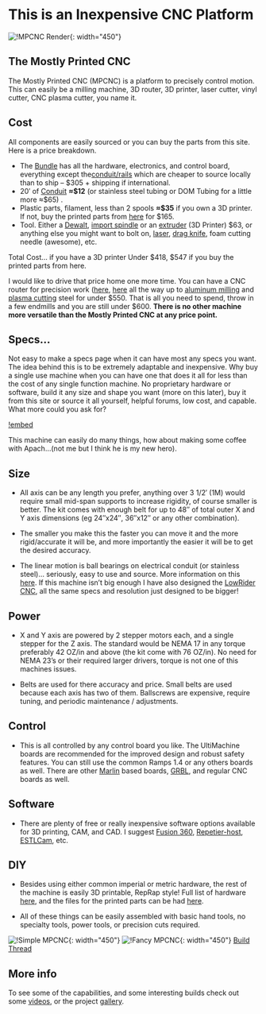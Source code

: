 # This is an Inexpensive CNC Platform
![!MPCNC Render](https://www.v1engineering.com/wp-content/uploads/2018/10/renb1-1.jpg){: width="450"}
 
## The Mostly Printed CNC

The Mostly Printed CNC (MPCNC) is a platform to precisely control motion. This can easily be a milling machine, 3D router, 3D printer, laser cutter, vinyl cutter, CNC plasma cutter, you name it.

## Cost

All components are easily sourced or you can buy the parts from this site. Here is a price breakdown.

* The [Bundle](https://shop.v1engineering.com/collections/parts/products/mostly-printed-cnc-parts-bundle-primo-version) has all the hardware, electronics, and control board, everything except the[conduit/rails](https://docs.v1engineering.com/mpcnc/calculator/) which are cheaper to source locally than to ship – $305 + shipping if international.
* 20′ of [Conduit](https://docs.v1engineering.com/mpcnc/calculator/) **≈\$12** (or stainless steel tubing or DOM Tubing for a little more ≈\$65) .
* Plastic parts, filament, less than 2 spools **≈\$35** if you own a 3D printer. If not, buy the printed parts from [here](https://shop.v1engineering.com/collections/parts) for $165.
* Tool. Either a [Dewalt](https://amzn.to/1MoBSQq), [import spindle](https://amzn.to/3dkKgl0) or an [extruder](https://amzn.to/37ZjygN) (3D Printer) $63, or anything else you might want to bolt on, [laser](https://amzn.to/37OcdQK), [drag knife](https://shop.v1engineering.com/collections/parts/products/drag-knife-vinyl-cutter), foam cutting needle (awesome), etc.

Total Cost… if you have a 3D printer Under $418, $547 if you buy the printed parts from here.


I would like to drive that price home one more time. You can have a CNC router for precision work ([here](https://www.v1engineering.com/forum/topic/mrrf-2018-ideas/page/3/#post-56336), [here](https://www.v1engineering.com/forum/topic/pcb-examples/#post-9100) all the way up to [aluminum milling](https://forum.v1engineering.com/t/lionkevs-aluminum-attempts/6047/101?u=vicious1) and [plasma cutting](https://www.v1engineering.com/forum/topic/plasma-build/#post-30714) steel for under $550. That is all you need to spend, throw in a few endmills and you are still under $600. **There is no other machine more versatile than the Mostly Printed CNC at any price point.**


## Specs…

Not easy to make a specs page when it can have most any specs you want. The idea behind this is to be extremely adaptable and inexpensive. Why buy a single use machine when you can have one that does it all for less than the cost of any single function machine. No proprietary hardware or software, build it any size and shape you want (more on this later), buy it from this site or source it all yourself, helpful forums, low cost, and capable. What more could you ask for?

[!embed](https://www.youtube.com/watch?v=qJfYTv88YvI)

This machine can easily do many things, how about making some coffee with Apach…(not me but I think he is my new hero).

 
## Size

- All axis can be any length you prefer, anything over 3 1/2′ (1M) would require small mid-span supports to increase rigidity, of course smaller is better.  The kit comes with enough belt for up to 48″ of total outer X and Y axis dimensions (eg 24″x24″, 36″x12″ or any other combination).

- The smaller you make this the faster you can move it and the more rigid/accurate it will be, and more importantly the easier it will be to get the desired accuracy.

- The linear motion is ball bearings on electrical conduit (or stainless steel)… seriously, easy to use and source. More information on this [here](https://www.v1engineering.com/assembly/machine-size/). If this machine isn’t big enough I have also designed the [LowRider CNC](https://www.v1engineering.com/lowrider-cnc/), all the same specs and resolution just designed to be bigger!

 
## Power

- X and Y axis are powered by 2 stepper motors each, and a single stepper for the Z axis. The standard would be NEMA 17 in any torque preferably 42 OZ/in and above (the kit come with 76 OZ/in). No need for NEMA 23’s or their required larger drivers,  torque is not one of this machines issues.

- Belts are used for there accuracy and price. Small belts are used because each axis has two of them. Ballscrews are expensive, require tuning, and periodic maintenance / adjustments.

 
## Control

- This is all controlled by any control board you like. The UltiMachine boards are recommended for the improved design and robust safety features. You can still use the common Ramps 1.4 or any others boards as well. There are other [Marlin](https://github.com/MarlinFirmware/Marlin) based boards, [GRBL](https://github.com/grbl/grbl), and regular CNC boards as well.

 
## Software

- There are plenty of free or really inexpensive software options available for 3D printing, CAM, and CAD. I suggest [Fusion 360](http://www.autodesk.com/products/fusion-360/overview), [Repetier-host](http://www.repetier.com/), [ESTLCam](http://www.estlcam.com/), etc.

 
## DIY

- Besides using either common imperial or metric hardware, the rest of the machine is easily 3D printable, RepRap style! Full list of hardware [here](https://www.v1engineering.com/blog/parts/), and the files for the printed parts can be had [here](https://www.thingiverse.com/thing:724999).

- All of these things can be easily assembled with basic hand tools, no specialty tools, power tools, or precision cuts required.

![!Simple MPCNC](https://www.v1engineering.com/wp-content/uploads/2015/07/IMG_20150802_16352001.jpg){: width="450"}
![!Fancy MPCNC](https://www.v1engineering.com/wp-content/uploads/2018/04/IMG_20180409_184626.jpg){: width="450"}
[Build Thread](https://www.v1engineering.com/forum/topic/red-black-and-wheels/)

## More info

To see some of the capabilities, and some interesting builds check out some [videos](https://www.v1engineering.com/videos/), or the project [gallery](https://www.v1engineering.com/videos/gallery/).
